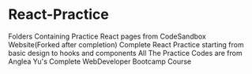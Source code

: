 # React-Practice
 Folders Containing Practice React pages from CodeSandbox Website(Forked after completion)
 Complete React Practice starting from basic design to hooks and components
All The Practice Codes are from Anglea Yu's Complete WebDeveloper Bootcamp Course